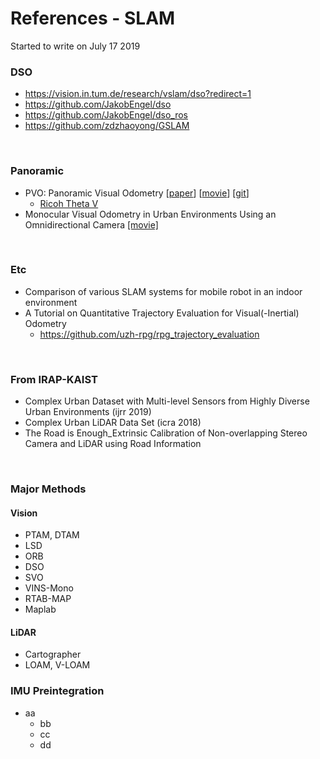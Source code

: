 # References - SLAM

Started to write on July 17 2019
<br/>

### DSO
- https://vision.in.tum.de/research/vslam/dso?redirect=1
- https://github.com/JakobEngel/dso
- https://github.com/JakobEngel/dso_ros
- https://github.com/zdzhaoyong/GSLAM
<br/>

### Panoramic
- PVO: Panoramic Visual Odometry [[paper](https://ieeexplore.ieee.org/stamp/stamp.jsp?tp=&arnumber=8610700&tag=1)] [[movie](https://youtu.be/CdPFPKPT4CE)] [[git](https://github.com/MinjieLin/panorama_slam)]
  - [Ricoh Theta V](https://theta360.com/en/about/theta/v.html)
- Monocular Visual Odometry in Urban Environments Using an Omnidirectional Camera [[movie]](https://youtu.be/cq63ItHfv50)
<br/>


### Etc
- Comparison of various SLAM systems for mobile robot in an indoor environment
- A Tutorial on Quantitative Trajectory Evaluation for Visual(-Inertial) Odometry
  - https://github.com/uzh-rpg/rpg_trajectory_evaluation
<br/>


### From IRAP-KAIST
- Complex Urban Dataset with Multi-level Sensors from Highly Diverse Urban Environments (ijrr 2019)
- Complex Urban LiDAR Data Set (icra 2018)
- The Road is Enough_Extrinsic Calibration of Non-overlapping Stereo Camera and LiDAR using Road Information
<br/>


### Major Methods
#### Vision
- PTAM, DTAM
- LSD
- ORB
- DSO
- SVO
- VINS-Mono
- RTAB-MAP
- Maplab
#### LiDAR
- Cartographer
- LOAM, V-LOAM


### IMU Preintegration
- aa
  - bb
  - cc
  - dd




